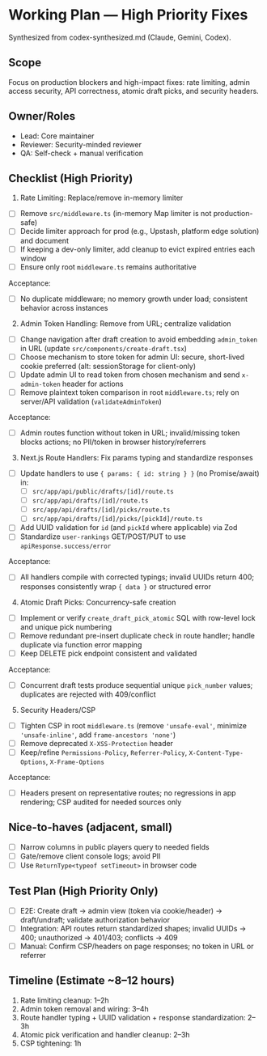 # Working Plan — High Priority Fixes

Synthesized from codex-synthesized.md (Claude, Gemini, Codex).

## Scope
Focus on production blockers and high-impact fixes: rate limiting, admin access security, API correctness, atomic draft picks, and security headers.

## Owner/Roles
- Lead: Core maintainer
- Reviewer: Security-minded reviewer
- QA: Self-check + manual verification

## Checklist (High Priority)

1) Rate Limiting: Replace/remove in-memory limiter
- [ ] Remove `src/middleware.ts` (in-memory Map limiter is not production-safe)
- [ ] Decide limiter approach for prod (e.g., Upstash, platform edge solution) and document
- [ ] If keeping a dev-only limiter, add cleanup to evict expired entries each window
- [ ] Ensure only root `middleware.ts` remains authoritative

Acceptance:
- [ ] No duplicate middleware; no memory growth under load; consistent behavior across instances

2) Admin Token Handling: Remove from URL; centralize validation
- [ ] Change navigation after draft creation to avoid embedding `admin_token` in URL (update `src/components/create-draft.tsx`)
- [ ] Choose mechanism to store token for admin UI: secure, short-lived cookie preferred (alt: sessionStorage for client-only)
- [ ] Update admin UI to read token from chosen mechanism and send `x-admin-token` header for actions
- [ ] Remove plaintext token comparison in root `middleware.ts`; rely on server/API validation (`validateAdminToken`)

Acceptance:
- [ ] Admin routes function without token in URL; invalid/missing token blocks actions; no PII/token in browser history/referrers

3) Next.js Route Handlers: Fix params typing and standardize responses
- [ ] Update handlers to use `{ params: { id: string } }` (no Promise/await) in:
  - [ ] `src/app/api/public/drafts/[id]/route.ts`
  - [ ] `src/app/api/drafts/[id]/route.ts`
  - [ ] `src/app/api/drafts/[id]/picks/route.ts`
  - [ ] `src/app/api/drafts/[id]/picks/[pickId]/route.ts`
- [ ] Add UUID validation for `id` (and `pickId` where applicable) via Zod
- [ ] Standardize `user-rankings` GET/POST/PUT to use `apiResponse.success/error`

Acceptance:
- [ ] All handlers compile with corrected typings; invalid UUIDs return 400; responses consistently wrap `{ data }` or structured error

4) Atomic Draft Picks: Concurrency-safe creation
- [ ] Implement or verify `create_draft_pick_atomic` SQL with row-level lock and unique pick numbering
- [ ] Remove redundant pre-insert duplicate check in route handler; handle duplicate via function error mapping
- [ ] Keep DELETE pick endpoint consistent and validated

Acceptance:
- [ ] Concurrent draft tests produce sequential unique `pick_number` values; duplicates are rejected with 409/conflict

5) Security Headers/CSP
- [ ] Tighten CSP in root `middleware.ts` (remove `'unsafe-eval'`, minimize `'unsafe-inline'`, add `frame-ancestors 'none'`)
- [ ] Remove deprecated `X-XSS-Protection` header
- [ ] Keep/refine `Permissions-Policy`, `Referrer-Policy`, `X-Content-Type-Options`, `X-Frame-Options`

Acceptance:
- [ ] Headers present on representative routes; no regressions in app rendering; CSP audited for needed sources only

## Nice-to-haves (adjacent, small)
- [ ] Narrow columns in public players query to needed fields
- [ ] Gate/remove client console logs; avoid PII
- [ ] Use `ReturnType<typeof setTimeout>` in browser code

## Test Plan (High Priority Only)
- [ ] E2E: Create draft → admin view (token via cookie/header) → draft/undraft; validate authorization behavior
- [ ] Integration: API routes return standardized shapes; invalid UUIDs → 400; unauthorized → 401/403; conflicts → 409
- [ ] Manual: Confirm CSP/headers on page responses; no token in URL or referrer

## Timeline (Estimate ~8–12 hours)
1) Rate limiting cleanup: 1–2h
2) Admin token removal and wiring: 3–4h
3) Route handler typing + UUID validation + response standardization: 2–3h
4) Atomic pick verification and handler cleanup: 2–3h
5) CSP tightening: 1h

